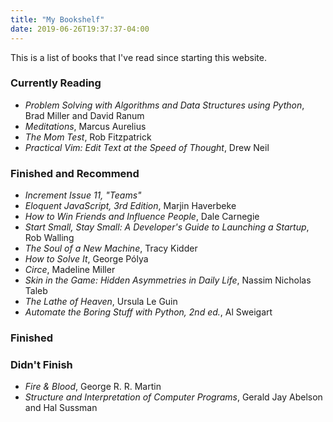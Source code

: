 ```yaml
---
title: "My Bookshelf"
date: 2019-06-26T19:37:37-04:00
---
```


This is a list of books that I've read since starting this website.

### Currently Reading

- _Problem Solving with Algorithms and Data Structures using Python_, Brad
  Miller and David Ranum
- _Meditations_, Marcus Aurelius
- _The Mom Test_, Rob Fitzpatrick
- _Practical Vim: Edit Text at the Speed of Thought_, Drew Neil

### Finished and Recommend

- _Increment Issue 11, "Teams"_
- _Eloquent JavaScript, 3rd Edition_, Marjin Haverbeke
- _How to Win Friends and Influence People_, Dale Carnegie
- _Start Small, Stay Small: A Developer's Guide to Launching a Startup_,
  Rob Walling
- _The Soul of a New Machine_, Tracy Kidder
- _How to Solve It_, George Pólya
- _Circe_, Madeline Miller
- _Skin in the Game: Hidden Asymmetries in Daily Life_, Nassim Nicholas Taleb
- _The Lathe of Heaven_, Ursula Le Guin
- _Automate the Boring Stuff with Python, 2nd ed._, Al Sweigart

### Finished

### Didn't Finish

- _Fire & Blood_, George R. R. Martin
- _Structure and Interpretation of Computer Programs_, Gerald Jay Abelson and
  Hal Sussman

